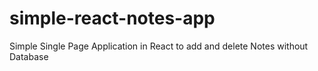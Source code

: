 # simple-react-notes-app
Simple Single Page Application in React to add and delete Notes without Database

